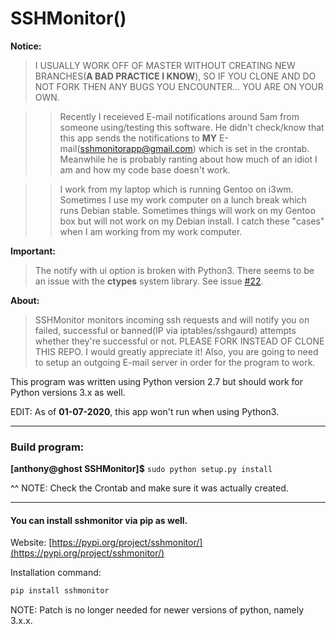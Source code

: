 # SSHMonitor()


**Notice:**
> I USUALLY WORK OFF OF MASTER WITHOUT CREATING NEW BRANCHES(**A BAD PRACTICE I KNOW**), SO IF YOU CLONE AND DO NOT FORK THEN ANY BUGS YOU ENCOUNTER... YOU ARE ON YOUR OWN. 

>>Recently I receieved E-mail notifications around 5am from someone using/testing this software. He didn't check/know that this app sends the notifications to **MY** E-mail(sshmonitorapp@gmail.com) which is set in the crontab. Meanwhile he is probably ranting about how much of an idiot I am and how my code base doesn't work. 

>>I work from my laptop which is running Gentoo on i3wm. Sometimes I use my work computer on a lunch break which runs Debian stable. Sometimes things will work on my Gentoo box but will not work on my Debian install. I catch these "cases" when I am working from my work computer.

**Important:**
> The notify with ui option is broken with Python3. There seems to be an issue with the **ctypes** system library. See issue [#22](https://github.com/amboxer21/SSHMonitor/issues/22).

**About:**
>SSHMonitor monitors incoming ssh requests and will notify you on failed, successful or banned(IP via iptables/sshgaurd) attempts whether they're successful or not. PLEASE FORK INSTEAD OF CLONE THIS REPO. I would greatly appreciate it! Also, you are going to need to setup an outgoing E-mail server in order for the program to work.

This program was written using Python version 2.7 but should work for Python versions 3.x as well.

EDIT: As of **01-07-2020**, this app won't run when using Python3. 

***

### Build program:

  **[anthony@ghost SSHMonitor]$** `sudo python setup.py install`

^^ NOTE: Check the Crontab and make sure it was actually created.

***

#### You can install sshmonitor via pip as well.

Website:
[https://pypi.org/project/sshmonitor/](https://pypi.org/project/sshmonitor/)

Installation command:
```python
pip install sshmonitor
```

NOTE: Patch is no longer needed for newer versions of python, namely 3.x.x.
